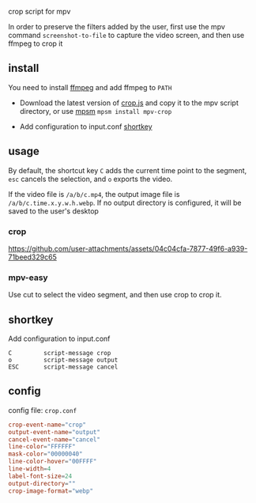 crop script for mpv

In order to preserve the filters added by the user, first use the mpv command `screenshot-to-file` to capture the video screen, and then use ffmpeg to crop it

## install

You need to install [ffmpeg](https://www.ffmpeg.org/download.html) and add ffmpeg to ```PATH```

- Download the latest version of [crop.js](https://github.com/mpv-easy/mpv-easy/releases) and copy it to the mpv script directory, or use [mpsm](../mpv-mpsm/readme.md) `mpsm install mpv-crop`

- Add configuration to input.conf [shortkey](https://github.com/mpv-easy/mpv-easy/tree/main/mpv-crop#shortkey)



## usage

By default, the shortcut key `C` adds the current time point to the segment, `esc` cancels the selection, and `o` exports the video.

If the video file is `/a/b/c.mp4`, the output image file is `/a/b/c.time.x.y.w.h.webp`. If no output directory is configured, it will be saved to the user's desktop

### crop

https://github.com/user-attachments/assets/04c04cfa-7877-49f6-a939-71beed329c65

### mpv-easy

Use cut to select the video segment, and then use crop to crop it.


## shortkey

Add configuration to input.conf

```
C         script-message crop
o         script-message output
ESC       script-message cancel
```

## config

config file: `crop.conf`


```conf
crop-event-name="crop"
output-event-name="output"
cancel-event-name="cancel"
line-color="FFFFFF"
mask-color="00000040"
line-color-hover="00FFFF"
line-width=4
label-font-size=24
output-directory=""
crop-image-format="webp"
```
